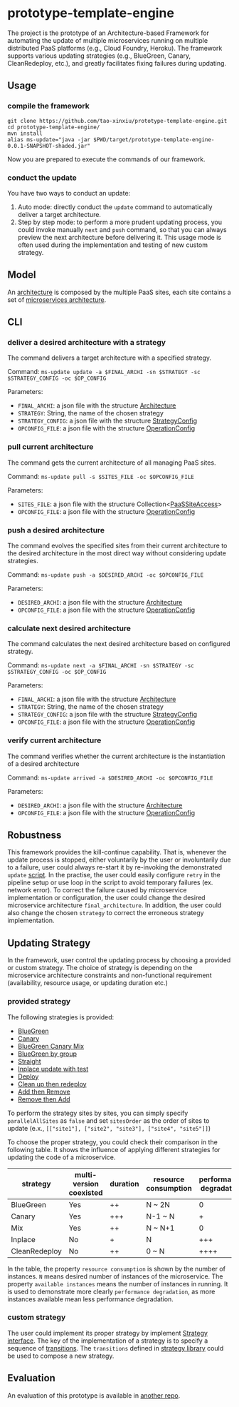 # prototype-template-engine
The project is the prototype of an Architecture-based Framework for automating the update of multiple microservices running on multiple distributed PaaS platforms (e.g., Cloud Foundry, Heroku). The framework supports various updating strategies (e.g., BlueGreen, Canary, CleanRedeploy, etc.), and greatly facilitates fixing failures during updating.

## Usage
### compile the framework
```
git clone https://github.com/tao-xinxiu/prototype-template-engine.git
cd prototype-template-engine/
mvn install
alias ms-update="java -jar $PWD/target/prototype-template-engine-0.0.1-SNAPSHOT-shaded.jar"
```
Now you are prepared to execute the commands of our framework.

### conduct the update
You have two ways to conduct an update:
1) Auto mode: directly conduct the `update` command to automatically deliver a target architecture.
2) Step by step mode: to perform a more prudent updating process, you could invoke manually `next` and `push` command, so that you can always preview the next architecture before delivering it. This usage mode is often used during the implementation and testing of new custom strategy.

## Model
An [architecture](https://github.com/tao-xinxiu/prototype-template-engine/blob/master/src/main/java/com/orange/model/architecture/Architecture.java) is composed by the multiple PaaS sites, each site contains a set of [microservices architecture](https://github.com/tao-xinxiu/prototype-template-engine/blob/master/src/main/java/com/orange/model/architecture/Microservice.java).

## CLI
### deliver a desired architecture with a strategy
The command delivers a target architecture with a specified strategy.  

Command: `ms-update update -a $FINAL_ARCHI -sn $STRATEGY -sc $STRATEGY_CONFIG -oc $OP_CONFIG`

Parameters: 
- `FINAL_ARCHI`: a json file with the structure [Architecture](https://github.com/tao-xinxiu/prototype-template-engine/blob/master/src/main/java/com/orange/model/architecture/Architecture.java)
- `STRATEGY`: String, the name of the chosen strategy
- `STRATEGY_CONFIG`: a json file with the structure [StrategyConfig](https://github.com/tao-xinxiu/prototype-template-engine/blob/master/src/main/java/com/orange/model/StrategyConfig.java)
- `OPCONFIG_FILE`: a json file with the structure [OperationConfig](https://github.com/tao-xinxiu/prototype-template-engine/blob/master/src/main/java/com/orange/model/OperationConfig.java)

### pull current architecture
The command gets the current architecture of all managing PaaS sites. 

Command: `ms-update pull -s $SITES_FILE -oc $OPCONFIG_FILE`

Parameters: 
- `SITES_FILE`: a json file with the structure Collection<[PaaSSiteAccess](https://github.com/tao-xinxiu/prototype-template-engine/blob/master/src/main/java/com/orange/model/PaaSSiteAccess.java)> 
- `OPCONFIG_FILE`: a json file with the structure [OperationConfig](https://github.com/tao-xinxiu/prototype-template-engine/blob/master/src/main/java/com/orange/model/OperationConfig.java)

### push a desired architecture
The command evolves the specified sites from their current architecture to the desired architecture in the most direct way without considering update strategies.  

Command: `ms-update push -a $DESIRED_ARCHI -oc $OPCONFIG_FILE`

Parameters: 
- `DESIRED_ARCHI`: a json file with the structure [Architecture](https://github.com/tao-xinxiu/prototype-template-engine/blob/master/src/main/java/com/orange/model/architecture/Architecture.java)
- `OPCONFIG_FILE`: a json file with the structure [OperationConfig](https://github.com/tao-xinxiu/prototype-template-engine/blob/master/src/main/java/com/orange/model/OperationConfig.java)

### calculate next desired architecture
The command calculates the next desired architecture based on configured strategy.  

Command: `ms-update next -a $FINAL_ARCHI -sn $STRATEGY -sc $STRATEGY_CONFIG -oc $OP_CONFIG`

Parameters: 
- `FINAL_ARCHI`: a json file with the structure [Architecture](https://github.com/tao-xinxiu/prototype-template-engine/blob/master/src/main/java/com/orange/model/architecture/Architecture.java)
- `STRATEGY`: String, the name of the chosen strategy
- `STRATEGY_CONFIG`: a json file with the structure [StrategyConfig](https://github.com/tao-xinxiu/prototype-template-engine/blob/master/src/main/java/com/orange/model/StrategyConfig.java)
- `OPCONFIG_FILE`: a json file with the structure [OperationConfig](https://github.com/tao-xinxiu/prototype-template-engine/blob/master/src/main/java/com/orange/model/OperationConfig.java)

### verify current architecture
The command verifies whether the current architecture is the instantiation of a desired architecture  

Command: `ms-update arrived -a $DESIRED_ARCHI -oc $OPCONFIG_FILE`

Parameters: 
- `DESIRED_ARCHI`: a json file with the structure [Architecture](https://github.com/tao-xinxiu/prototype-template-engine/blob/master/src/main/java/com/orange/model/architecture/Architecture.java)
- `OPCONFIG_FILE`: a json file with the structure [OperationConfig](https://github.com/tao-xinxiu/prototype-template-engine/blob/master/src/main/java/com/orange/model/OperationConfig.java)

## Robustness
This framework provides the kill-continue capability. That is, whenever the update process is stopped, either voluntarily by the user or involuntarily due to a failure, user could always re-start it by re-invoking the demonstrated  `update` [script](#client). In the practise, the user could easily configure `retry` in the pipeline setup or use loop in the script to avoid temporary failures (ex. network error). To correct the failure caused by microservice implementation or configuration, the user could change the desired microservice architecture `final_architecture`. In addition, the user could also change the chosen `strategy` to correct the erroneous strategy implementation.

## Updating Strategy
In the framework, user control the updating process by choosing a provided or custom strategy. The choice of strategy is depending on the microservice architecture constraints and non-functional requirement (availability, resource usage, or updating duration etc.)

### provided strategy
The following strategies is provided:
- [BlueGreen](https://github.com/tao-xinxiu/prototype-template-engine/blob/master/src/main/java/com/orange/strategy/impl/BlueGreenStrategy.java)
- [Canary](https://github.com/tao-xinxiu/prototype-template-engine/blob/master/src/main/java/com/orange/strategy/impl/CanaryStrategy.java)
- [BlueGreen Canary Mix](https://github.com/tao-xinxiu/prototype-template-engine/blob/master/src/main/java/com/orange/strategy/impl/BlueGreenCanaryMixStrategy.java)
- [BlueGreen by group](https://github.com/tao-xinxiu/prototype-template-engine/blob/master/src/main/java/com/orange/strategy/impl/BlueGreenGroupStrategy.java)
- [Straight](https://github.com/tao-xinxiu/prototype-template-engine/blob/master/src/main/java/com/orange/strategy/impl/StraightStrategy.java)
- [Inplace update with test](https://github.com/tao-xinxiu/prototype-template-engine/blob/master/src/main/java/com/orange/strategy/impl/InplaceTestStrategy.java)
- [Deploy](https://github.com/tao-xinxiu/prototype-template-engine/blob/master/src/main/java/com/orange/strategy/impl/DeployStrategy.java)
- [Clean up then redeploy](https://github.com/tao-xinxiu/prototype-template-engine/blob/master/src/main/java/com/orange/strategy/impl/CleanRedeployStrategy.java)
- [Add then Remove](https://github.com/tao-xinxiu/prototype-template-engine/blob/master/src/main/java/com/orange/strategy/impl/AddRemoveStrategy.java)
- [Remove then Add](https://github.com/tao-xinxiu/prototype-template-engine/blob/master/src/main/java/com/orange/strategy/impl/RemoveAddStrategy.java)

To perform the strategy sites by sites, you can simply specify `parallelAllSites` as `false` and set `sitesOrder` as the order of sites to update (e.x., `[["site1"], ["site2", "site3"], ["site4", "site5"]]`)

To choose the proper strategy, you could check their comparison in the following table. It shows the influence of applying different strategies for updating the code of a microservice.

| strategy | multi-version coexisted | duration | resource consumption | performance degradation | available instances |
|-----------|-----|-----|---------|-----|---------|
| BlueGreen | Yes | ++  | N ~ 2N  | 0   | N ~ 2N  |
| Canary    | Yes | +++ | N-1 ~ N | +   | N-1 ~ N |
| Mix       | Yes | ++  | N ~ N+1 | 0   | N ~ N+1 |
| Inplace   | No  | +   | N       | +++ | 0 ~ N   |
| CleanRedeploy | No | ++ | 0 ~ N | ++++ | 0 ~ N  |

In the table, the property `resource consumption` is shown by the number of instances. `N` means desired number of instances of the microservice. The property `available instances` means the number of instances in running. It is used to demonstrate more clearly `performance degradation`, as more instances available mean less performance degradation.

### custom strategy
The user could implement its proper strategy by implement [Strategy interface](https://github.com/tao-xinxiu/prototype-template-engine/blob/master/src/main/java/com/orange/strategy/Strategy.java). The key of the implementation of a strategy is to specify a sequence of [transitions](https://github.com/tao-xinxiu/prototype-template-engine/blob/master/src/main/java/com/orange/strategy/Transition.java). The `transitions` defined in [strategy library](https://github.com/tao-xinxiu/prototype-template-engine/blob/master/src/main/java/com/orange/strategy/StrategyLibrary.java) could be used to compose a new strategy.

## Evaluation
An evaluation of this prototype is available in [another repo](https://gitlab.com/xxtao/experiment).
